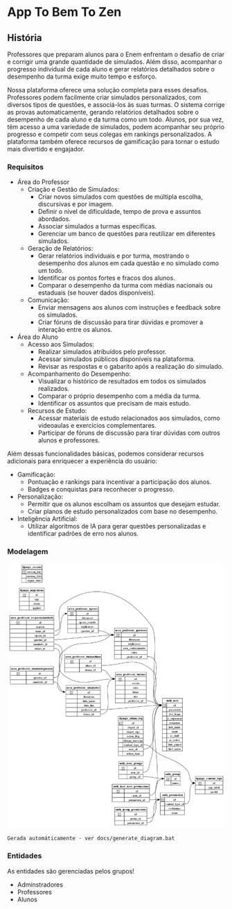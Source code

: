 # App To Bem To Zen


## História

Professores que preparam alunos para o Enem enfrentam o desafio de criar e corrigir uma grande quantidade de simulados. 
Além disso, acompanhar o progresso individual de cada aluno e gerar relatórios detalhados sobre o desempenho da turma exige muito tempo e esforço.

Nossa plataforma oferece uma solução completa para esses desafios. Professores podem facilmente criar simulados personalizados, com diversos tipos de questões, e associá-los às suas turmas. O sistema corrige as provas automaticamente, gerando relatórios detalhados sobre o desempenho de cada aluno e da turma como um todo. Alunos, por sua vez, têm acesso a uma variedade de simulados, podem acompanhar seu próprio progresso e competir com seus colegas em rankings personalizados. A plataforma também oferece recursos de gamificação para tornar o estudo mais divertido e engajador.

### Requisitos
* Área do Professor
    * Criação e Gestão de Simulados: 
        * Criar novos simulados com questões de múltipla escolha, discursivas e por imagem.
        * Definir o nível de dificuldade, tempo de prova e assuntos abordados.
        * Associar simulados a turmas específicas.
        * Gerenciar um banco de questões para reutilizar em diferentes simulados.
    * Geração de Relatórios:
        * Gerar relatórios individuais e por turma, mostrando o desempenho dos alunos em cada questão e no simulado como um todo.
        * Identificar os pontos fortes e fracos dos alunos.
        * Comparar o desempenho da turma com médias nacionais ou estaduais (se houver dados disponíveis).
    * Comunicação:
        * Enviar mensagens aos alunos com instruções e feedback sobre os simulados.
        * Criar fóruns de discussão para tirar dúvidas e promover a interação entre os alunos.
* Área do Aluno
    * Acesso aos Simulados:
        * Realizar simulados atribuídos pelo professor.
        * Acessar simulados públicos disponíveis na plataforma.
        * Revisar as respostas e o gabarito após a realização do simulado.
    * Acompanhamento do Desempenho:
        * Visualizar o histórico de resultados em todos os simulados realizados.
        * Comparar o próprio desempenho com a média da turma.
        * Identificar os assuntos que precisam de mais estudo.
    * Recursos de Estudo:
        * Acessar materiais de estudo relacionados aos simulados, como videoaulas e exercícios complementares.
        * Participar de fóruns de discussão para tirar dúvidas com outros alunos e professores.

Além dessas funcionalidades básicas, podemos considerar recursos adicionais para enriquecer a experiência do usuário:

* Gamificação:
    * Pontuação e rankings para incentivar a participação dos alunos.
    * Badges e conquistas para reconhecer o progresso.
* Personalização:
    * Permitir que os alunos escolham os assuntos que desejam estudar.
    * Criar planos de estudo personalizados com base no desempenho.
* Inteligência Artificial:
    * Utilizar algoritmos de IA para gerar questões personalizadas e identificar padrões de erro nos alunos.

### Modelagem

![](docs/schema.png)

`Gerada automáticamente - ver docs/generate_diagram.bat`

### Entidades

As entidades são gerenciadas pelos grupos!

* Adminstradores
* Professores
* Alunos